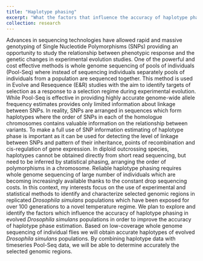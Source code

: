 ```yaml
---
title: "Haplotype phasing"
excerpt: "What the factors that influence the accuracy of haplotype phasing in Drosophila simulans."
collection: research
---
```

Advances in sequencing technologies have allowed rapid and massive genotyping of Single Nucleotide Polymorphisms (SNPs) providing an opportunity to study the relationship between phenotypic response and the genetic changes in experimental evolution studies. One of the powerful and cost effective methods is whole genome sequencing of pools of individuals (Pool-Seq) where instead of sequencing individuals separately pools of individuals from a population are sequenced together. This method is used in Evolve and Resequence (E&R) studies with the aim to identify targets of selection as a response to a selection regime during experimental evolution. While Pool-Seq is effective in providing highly accurate genome-wide allele frequency estimates provides only limited information about linkage between SNPs. ln reality, SNPs are arranged in sequences which form haplotypes where the order of SNPs in each of the homologue chromosomes contains valuable information on the relationship between variants. To make a full use of SNP information estimating of haplotype phase is important as it can be used for detecting the level of linkage between SNPs and pattern of their inheritance, points of recombination and cis-regulation of gene expression. ln diploid outcrossing species, haplotypes cannot be obtained directly from short read sequencing, but need to be inferred by statistical phasing, arranging the order of polymorphisms in a chromosome. Reliable haplotype phasing requires whole genome sequencing of large number of individuals which are becoming increasingly available thanks to the constant drop sequencing costs.
ln this context, my interests focus on the use of experimental and statistical methods to identify and characterize selected genomic regions in replicated *Drosophila simulans* populations which have been exposed for over 100 generations to a novel temperature regime. We plan to explore and identify the factors which influence the accuracy of haplotype phasing in evolved *Drosophila simulans* populations in order to improve the accuracy of haplotype phase estimation. Based on low-coverage whole genome sequencing of individual flies we will obtain accurate haplotypes of evolved *Drosophila simulans* populations. By combining haplotype data with timeseries Pool-Seq data, we will be able to determine accurately the selected genomic regions.
